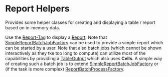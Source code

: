 # Report Helpers

Provides some helper classes for creating and displaying a table / report based on
in-memory data.

Use the [Report-Tag](../../../../../resources/default/taglib/w/report.html.pasta) 
to display a [Report](Report.java). Note that [SimpleReportBatchJobFactory](../../jobs/interactive/ReportJobFactory.java)
can be used to provide a simple report which can be started by a user. Note that also
batch jobs (which cannot be shown interactively as they tke too long to compute) can utilize
most of the capabilities by providing a [TableOutput](../../process/output/TableOutput.java)
which also uses **Cells**. A simple way of creating such a batch job is to extend
 [SimpleReportBatchJobFactory](../../jobs/batch/SimpleReportBatchJobFactory.java) or
 (if the task is more complex) [ReportBatchProcessFactory](../../jobs/batch/ReportBatchProcessFactory.java).

